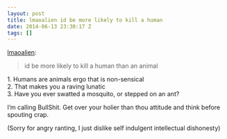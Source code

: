 ```yaml
---
layout: post
title: lmaoalien id be more likely to kill a human
date: 2014-06-13 23:30:17 Z
tags: []
---
```

[lmaoalien](http://lmaoalien.tumblr.com/post/77765614736/id-be-more-likely-to-kill-a-human-than-an-animal):

> id be more likely to kill a human than an animal

1\. Humans are animals ergo that is non-sensical  
2\. That makes you a raving lunatic  
3\. Have you ever swatted a mosquito, or stepped on an ant?

I’m calling BullShit. Get over your holier than thou attitude and think before spouting crap.

(Sorry for angry ranting, I just dislike self indulgent intellectual dishonesty)

